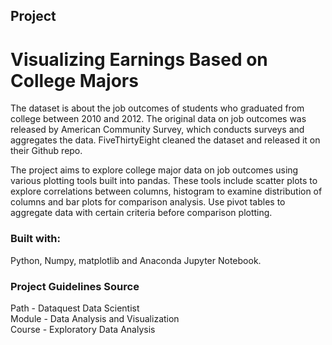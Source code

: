 ## Project
# Visualizing Earnings Based on College Majors

The dataset is about the job outcomes of students who graduated from college between 2010 and 2012. The original data on job outcomes was released by American Community Survey, which conducts surveys and aggregates the data. FiveThirtyEight cleaned the dataset and released it on their Github repo.

The project aims to explore college major data on job outcomes using various plotting tools built into pandas. These tools include scatter plots to explore correlations between columns, histogram to examine distribution of columns and bar plots for comparison analysis. Use pivot tables to aggregate data with certain criteria before comparison plotting.


### Built with:

Python, Numpy, matplotlib and Anaconda Jupyter Notebook.


### Project Guidelines Source

 Path - Dataquest Data Scientist\
 Module - Data Analysis and Visualization\
 Course - Exploratory Data Analysis
